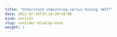 ```yaml
---
title: "Understand unmounting versus hiding (WIP)"
date: 2022-07-28T15:14:39+10:00
kind: section
slug: consider-display-none
weight: 3
---
```


